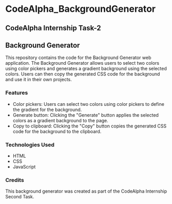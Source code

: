 # CodeAlpha_BackgroundGenerator

## CodeAlpha Internship Task-2

## Background Generator

This repository contains the code for the Background Generator web application. The Background Generator allows users to select two colors using color pickers and generates a gradient background using the selected colors. Users can then copy the generated CSS code for the background and use it in their own projects.

### Features

- Color pickers: Users can select two colors using color pickers to define the gradient for the background.
- Generate button: Clicking the "Generate" button applies the selected colors as a gradient background to the page.
- Copy to clipboard: Clicking the "Copy" button copies the generated CSS code for the background to the clipboard.

### Technologies Used

- HTML
- CSS
- JavaScript

### Credits

This background generator was created as part of the CodeAlpha Internship Second Task.
